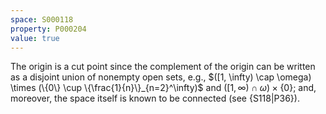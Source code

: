 ```yaml
---
space: S000118
property: P000204
value: true
---
```


The origin is a cut point since the complement of the origin can be written as a disjoint union of nonempty open sets, e.g., $([1, \infty) \cap \omega) \times (\{0\} \cup \{\frac{1}{n}\}_{n=2}^\infty)$ and $([1, \infty) \cap \omega) \times \{0\}$; and, moreover, the space itself is known to be connected (see {S118|P36}).
